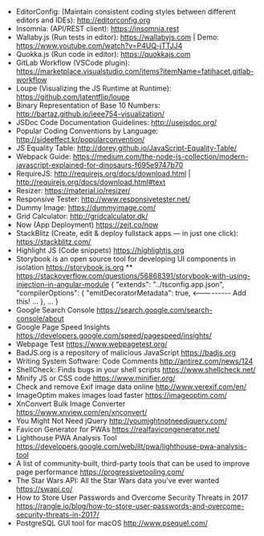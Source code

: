 * EditorConfig: (Maintain consistent coding styles between different editors and IDEs): <http://editorconfig.org>
* Insomnia: (API/REST client): <https://insomnia.rest>
* Wallaby.js (Run tests in editor): <https://wallabyjs.com> | Demo: <https://www.youtube.com/watch?v=P4UQ-jTTJJ4>
* Quokka.js (Run code in editor): <https://quokkajs.com>
* GitLab Workflow (VSCode plugin): <https://marketplace.visualstudio.com/items?itemName=fatihacet.gitlab-workflow>
* Loupe (Visualizing the JS Runtime at Runtime): <https://github.com/latentflip/loupe>
* Binary Representation of Base 10 Numbers: <http://bartaz.github.io/ieee754-visualization/>
* JSDoc Code Documentation Guidelines: <http://usejsdoc.org/>
* Popular Coding Conventions by Language: <http://sideeffect.kr/popularconvention/>
* JS Equality Table: <http://dorey.github.io/JavaScript-Equality-Table/>
* Webpack Guide: <https://medium.com/the-node-js-collection/modern-javascript-explained-for-dinosaurs-f695e9747b70>
* RequireJS: <http://requirejs.org/docs/download.html> | <http://requirejs.org/docs/download.html#text>
* Resizer: <https://material.io/resizer/>
* Responsive Tester: <http://www.responsivetester.net/>
* Dummy Image: <https://dummyimage.com/>
* Grid Calculator: <http://gridcalculator.dk/>
* Now (App Deployment) <https://zeit.co/now>
* StackBlitz (Create, edit & deploy fullstack apps — in just one click): <https://stackblitz.com/>
* Highlight JS (Code snippets) <https://highlightjs.org>
* Storybook is an open source tool for developing UI components in isolation <https://storybook.js.org>
** <https://stackoverflow.com/questions/56868391/storybook-with-using-injection-in-angular-module>
{
  "extends": "../tsconfig.app.json",
  "compilerOptions": {
    "emitDecoratorMetadata": true,   <--------- Add this!
    ...
  },
  ...
}
* Google Search Console <https://search.google.com/search-console/about>
* Google Page Speed Insights <https://developers.google.com/speed/pagespeed/insights/>
* Webpage Test <https://www.webpagetest.org/>
* BadJS.org is a repository of malicious JavaScript <https://badjs.org>
* Writing System Software: Code Comments <http://antirez.com/news/124>
* ShellCheck: Finds bugs in your shell scripts <https://www.shellcheck.net/>
* Minify JS or CSS code <https://www.minifier.org/>
* Check and remove Exif image data online <http://www.verexif.com/en/>
* ImageOptim makes images load faster <https://imageoptim.com/>
* XnConvert Bulk Image Converter <https://www.xnview.com/en/xnconvert/>
* You Might Not Need jQuery <http://youmightnotneedjquery.com/>
* Favicon Generator for PWAs <https://realfavicongenerator.net/>
* Lighthouse PWA Analysis Tool <https://developers.google.com/web/ilt/pwa/lighthouse-pwa-analysis-tool>
* A list of community-built, third-party tools that can be used to improve page performance <https://progressivetooling.com/>
* The Star Wars API: All the Star Wars data you've ever wanted <https://swapi.co/>
* How to Store User Passwords and Overcome Security Threats in 2017 <https://rangle.io/blog/how-to-store-user-passwords-and-overcome-security-threats-in-2017/>
* PostgreSQL GUI tool for macOS <http://www.psequel.com/>
